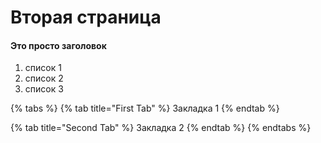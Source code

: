 # Вторая страница

#### Это просто заголовок

1. список 1
2. список 2
3. список 3

{% tabs %}
{% tab title="First Tab" %}
Закладка 1
{% endtab %}

{% tab title="Second Tab" %}
Закладка 2
{% endtab %}
{% endtabs %}

